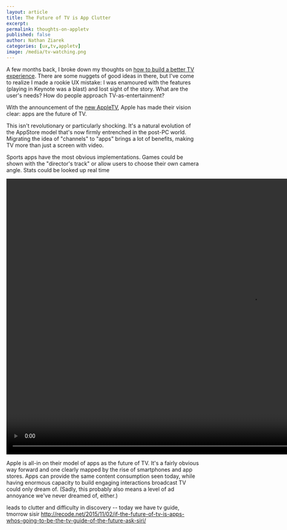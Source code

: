 ```yaml
---
layout: article
title: The Future of TV is App Clutter
excerpt: 
permalink: thoughts-on-appletv
published: false
author: Nathan Ziarek
categories: [ux,tv,appletv]
image: /media/tv-watching.png
---
```


A few months back, I broke down my thoughts on [how to build a better TV experience][1]. There are some nuggets of good ideas in there, but I've come to realize I made a rookie UX mistake: I was enamoured with the features (playing in Keynote was a blast) and lost sight of the story. What are the user's needs? How do people approach TV-as-entertainment?

With the announcement of the [new AppleTV][2], Apple has made their vision clear: apps are the future of TV.

This isn't revolutionary or particularly shocking. It's a natural evolution of the AppStore model that's now firmly entrenched in the post-PC world. Migrating the idea of "channels" to "apps" brings a lot of benefits, making TV more than just a screen with video.

Sports apps have the most obvious implementations. Games could be shown with the "director's track" or allow users to choose their own camera angle. Stats could be looked up real time

<video src="/media/sports-interaction.m4v" autoplay loop width="1280" height="720" type="video/mp4" controls></video>

Apple is all-in on their model of apps as the future of TV. It's a fairly obvious way forward and one clearly mapped by the rise of smartphones and app stores. Apps can provide the same content consumption seen today, while having enormous capacity to build engaging interactions broadcast TV could only dream of. (Sadly, this probably also means a level of ad annoyance we've never dreamed of, either.)

leads to clutter and difficulty in discovery -- today we have tv guide, tmorrow sisir http://recode.net/2015/11/02/if-the-future-of-tv-is-apps-whos-going-to-be-the-tv-guide-of-the-future-ask-siri/


[1]: /building-better-tv-interfaces/
[2]: http://www.apple.com/tv/